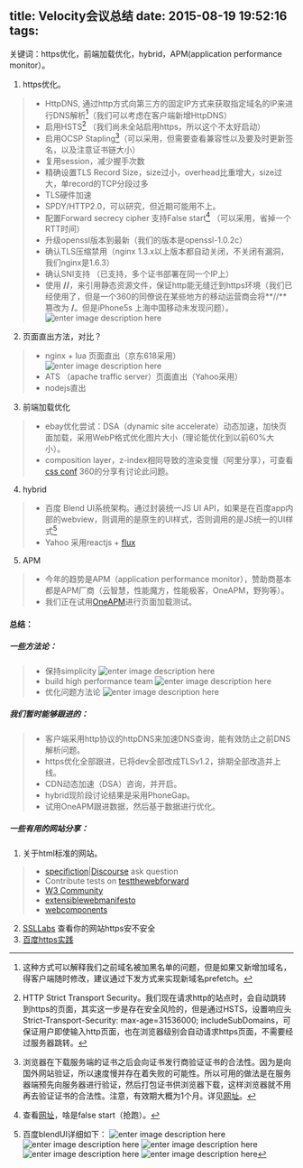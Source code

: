 title:  Velocity会议总结
date: 2015-08-19 19:52:16
tags:
---

关键词：https优化，前端加载优化，hybrid，APM(application performance monitor）。

1. https优化。
> - HttpDNS, 通过http方式向第三方的固定IP方式来获取指定域名的IP来进行DNS解析[^httpDNS]（我们可以考虑在客户端新增HttpDNS）
> - 启用HSTS[^HSTS] （我们尚未全站启用https，所以这个不太好启动）
> - 启用OCSP Stapling[^OCSP]（可以采用，但需要查看兼容性以及要及时更新签名，以及注意证书链大小）
> - 复用session，减少握手次数
> - 精确设置TLS Record Size，size过小，overhead比重增大，size过大，单record的TCP分段过多
> - TLS硬件加速
> - SPDY/HTTP2.0，可以研究，但近期可能用不上。
> - 配置Forward secrecy cipher 支持False start[^falsestart]  （可以采用，省掉一个RTT时间）
> - 升级openssl版本到最新（我们的版本是openssl-1.0.2c）
> - 确认TLS压缩禁用（nginx 1.3.x以上版本都自动关闭，不关闭有漏洞，我们nginx是1.6.3）
> - 确认SNI支持 （已支持，多个证书部署在同一个IP上）
> - 使用 **//**，来引用静态资源文件，保证http能无缝迁到https环境（我们已经使用了，但是一个360的同僚说在某些地方的移动运营商会将**//** 篡改为 **/**。但是iPhone5s 上海中国移动未发现问题）。
> ![enter image description here](http://7xkybo.com1.z0.glb.clouddn.com/IMG_0612.JPG)

2. 页面直出方法，对比？
> - nginx + lua 页面直出（京东618采用）
> ![enter image description here](http://7xkybo.com1.z0.glb.clouddn.com/IMG_0571.JPG)
> - ATS （apache traffic server）页面直出（Yahoo采用）
> - nodejs直出

3. 前端加载优化
> - ebay优化尝试：DSA（dynamic site accelerate）动态加速，加快页面加载，采用WebP格式优化图片大小（理论能优化到以前60%大小）。
> - composition layer，z-index相同导致的渲染变慢（阿里分享），可查看 [css conf](http://www.w3ctech.com/topic/1463) 360的分享有讨论此问题。

4. hybrid
> - 百度 Blend UI系统架构。通过封装统一JS UI API，如果是在百度app内部的webview，则调用的是原生的UI样式，否则调用的是JS统一的UI样式[^blendUI]
> - Yahoo 采用reactjs + [flux](https://facebook.github.io/flux/)


5. APM
> - 今年的趋势是APM（application performance monitor），赞助商基本都是APM厂商（云智慧，性能魔方，性能极客，OneAPM，野狗等）。
> - 我们正在试用[OneAPM](https://tpm.oneapm.com/tpm/account/717715137/browser/1326753/overview/#/)进行页面加载测试。

#### 总结：

##### 一些方法论：
> - 保持simplicity
> ![enter image description here](http://7xkybo.com1.z0.glb.clouddn.com/IMG_0560.JPG)
> - build high performance team
> ![enter image description here](http://7xkybo.com1.z0.glb.clouddn.com/IMG_0585.JPG)
> - 优化问题方法论
> ![enter image description here](http://7xkybo.com1.z0.glb.clouddn.com/IMG_0616.JPG)


##### 我们暂时能够跟进的：
> - 客户端采用http协议的httpDNS来加速DNS查询，能有效防止之前DNS解析问题。
> - https优化全部跟进，已将dev全部改成TLSv1.2，排期全部改造并上线。
> - CDN动态加速（DSA）咨询，并开启。
> - hybrid现阶段讨论结果是采用PhoneGap。
> - 试用OneAPM跟进数据，然后基于数据进行优化。


##### 一些有用的网站分享：
1. 关于html标准的网站。
> - [specifiction](http://specifiction.wicg.io)|[Discourse](http://discourse.wicg.io) ask question
> - Contribute tests on [testthewebforward](http://testthewebforward.org)
> - [W3 Community](http://www.w3.org/community/wicg)
> - [extensiblewebmanifesto](http://extensiblewebmanifesto.org)
> - [webcomponents](http://webcomponents.org)

2. [SSLLabs](https://ssllabs.com/) 查看你的网站https安不安全
3. [百度https实践](http://op.baidu.com/2015/04/https-s01a01/)

[^httpDNS]: 这种方式可以解释我们之前域名被加黑名单的问题，但是如果又新增加域名，得客户端随时修改，建议通过下发方式来实现新域名prefetch。

[^HSTS]: HTTP Strict Transport Security。我们现在请求http的站点时，会自动跳转到https的页面，其实这一步是存在安全风险的，但是通过HSTS，设置响应头Strict-Transport-Security: max-age=31536000; includeSubDomains，可保证用户即使输入http页面，也在浏览器级别会自动请求https页面，不需要经过服务器跳转。

[^OCSP]: 浏览器在下载服务端的证书之后会向证书发行商验证证书的合法性。因为是向国外网站验证，所以速度慢并存在着失败的可能性。所以可用的做法是在服务器端预先向服务器进行验证，然后打包证书供浏览器下载，这样浏览器就不用再去验证证书的合法性。注意，有效期大概为1个月。详见[网址](https://blog.xjpvictor.info/2013/09/nginx-ocsp-stapling/)。

[^falsestart]: 查看[网址](http://chimera.labs.oreilly.com/books/1230000000545/ch04.html)，啥是false start（抢跑）。

[^blendUI]: 百度blendUI详细如下：
![enter image description here](http://7xkybo.com1.z0.glb.clouddn.com/IMG_0593.JPG)
![enter image description here](http://7xkybo.com1.z0.glb.clouddn.com/IMG_0594.JPG)
![enter image description here](http://7xkybo.com1.z0.glb.clouddn.com/IMG_0595.JPG)
![enter image description here](http://7xkybo.com1.z0.glb.clouddn.com/IMG_0596.JPG)
![enter image description here](http://7xkybo.com1.z0.glb.clouddn.com/IMG_0597.JPG)


